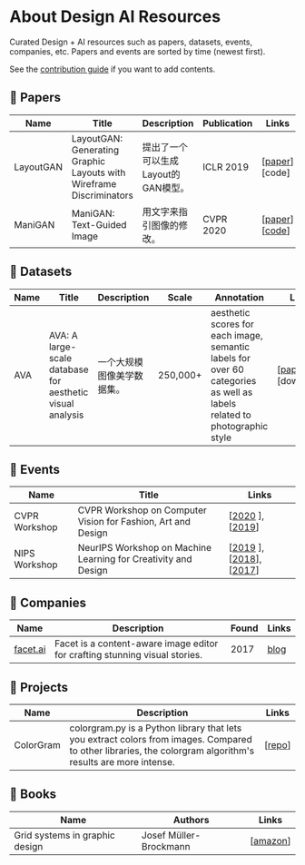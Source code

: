 # About Design AI Resources

Curated Design + AI resources such as papers, datasets, events, companies, etc. Papers and events are sorted by time (newest first). 

See the [contribution guide](contribute.md) if you want to add contents.

## 📃 Papers

| Name | Title | Description | Publication | Links |  
| --- | --- | --- | --- | --- |  
| LayoutGAN | LayoutGAN: Generating Graphic Layouts with Wireframe Discriminators | 提出了一个可以生成Layout的GAN模型。 | ICLR 2019 |  [[paper](https://arxiv.org/pdf/1901.06767.pdf)] [code] |  
| ManiGAN | ManiGAN: Text-Guided Image | 用文字来指引图像的修改。 | CVPR 2020 |  [[paper](https://arxiv.org/abs/1912.06203)] [[code](https://github.com/mrlibw/ManiGAN)]|  

## 🎯 Datasets

| Name | Title | Description | Scale | Annotation | Links |  
| --- | --- | --- | --- | --- | --- |  
| AVA | AVA: A large-scale database for aesthetic visual analysis | 一个大规模图像美学数据集。 | 250,000+ | aesthetic scores for each image, semantic labels for over 60 categories as well as labels related to photographic style |  [[paper](http://refbase.cvc.uab.es/files/MMP2012a.pdf)] [download] |  

## 🎈 Events

| Name | Title | Links |
| --- | --- | --- | 
| CVPR Workshop | CVPR Workshop on Computer Vision for Fashion, Art and Design | [[2020](https://sites.google.com/view/cvcreative2020) ], [[2019](TBA)]| 
| NIPS Workshop | NeurIPS Workshop on Machine Learning for Creativity and Design | [[2019](https://neurips2019creativity.github.io/) ], [[2018](https://nips2018creativity.github.io/)], [[2017](https://nips2017creativity.github.io/)]|  

## 🏢 Companies

| Name | Description | Found | Links |
| --- | --- | --- | --- |
| [facet.ai](https://facet.ai/) | Facet is a content-aware image editor for crafting stunning visual stories. | 2017 | [blog](https://medium.com/facet-ai) |

## 📂 Projects

| Name | Description | Links | 
| --- | --- | --- |  
| ColorGram | colorgram.py is a Python library that lets you extract colors from images. Compared to other libraries, the colorgram algorithm's results are more intense. |  [[repo](https://github.com/obskyr/colorgram.py)] |  


## :orange_book: Books

| Name | Authors | Links | 
| --- | --- | --- |  
| Grid systems in graphic design | Josef Müller-Brockmann |  [[amazon](https://www.amazon.com/Grid-systems-graphic-design-communication/dp/3721201450)] |  
